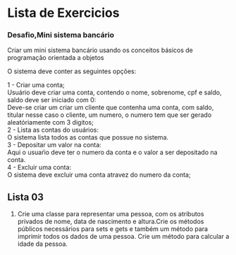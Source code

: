 # Lista de Exercicios

### Desafio,Mini sistema bancário

Criar um mini sistema bancário usando os conceitos básicos de programação orientada a objetos

O sistema deve conter as seguintes opções:

1 - Criar uma conta;    
    Usuário deve criar uma conta, contendo o nome, sobrenome, cpf e saldo, saldo deve ser iniciado com 0:<br>
    Deve-se criar um criar um cliente que contenha uma conta, com saldo, titular nesse caso o cliente, um numero, o numero tem que ser gerado                   aleatóriamente com 3 digitos;<br>
2 - Lista as contas do usuários:<br>
    O sistema lista todos as contas que possue no sistema.<br>
3 - Depositar um valor na conta: <br>
    Aqui o usuaŕio deve ter o numero da conta e o valor a ser depositado na conta.<br>
4 - Excluir uma conta:<br>
    O sistema deve excluir uma conta atravez do numero da conta;<br>


## Lista 03 

1. Crie uma classe para representar uma pessoa, com os atributos privados de nome, data de nascimento e altura.Crie os métodos públicos necessários para sets e gets e também um método para imprimir todos os dados de uma pessoa. Crie um método para calcular a idade da pessoa.

